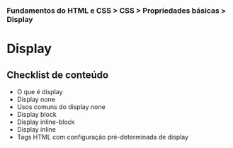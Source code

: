 ### Fundamentos do HTML e CSS > CSS > Propriedades básicas > Display

# Display

## Checklist de conteúdo

- O que é display
- Display none
- Usos comuns do display none
- Display block
- Display inline-block
- Display inline
- Tags HTML com configuração pré-determinada de display
